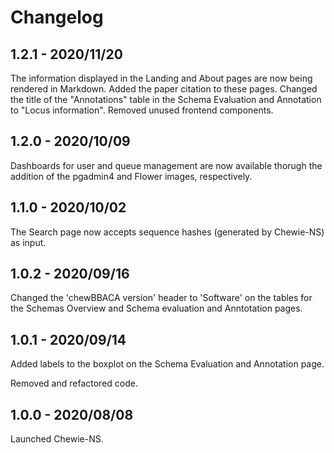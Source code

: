 # Changelog

## 1.2.1 - 2020/11/20

The information displayed in the Landing and About pages are now being rendered in Markdown. Added the paper citation to these pages.
Changed the title of the "Annotations" table in the Schema Evaluation and Annotation to "Locus information".
Removed unused frontend components.

## 1.2.0 - 2020/10/09

Dashboards for user and queue management are now available thorugh the addition of the pgadmin4 and Flower images, respectively.

## 1.1.0 - 2020/10/02

The Search page now accepts sequence hashes (generated by Chewie-NS) as input.

## 1.0.2 - 2020/09/16

Changed the 'chewBBACA version' header to 'Software' on the tables for the Schemas Overview and Schema evaluation and Anntotation pages.

## 1.0.1 - 2020/09/14

Added labels to the boxplot on the Schema Evaluation and Annotation page.

Removed and refactored code.

## 1.0.0 - 2020/08/08

Launched Chewie-NS.
